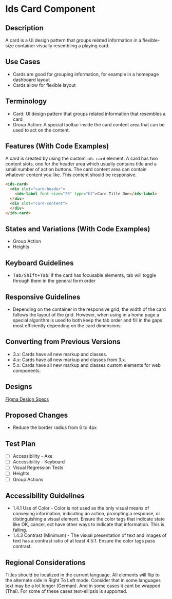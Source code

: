 # Ids Card Component

## Description

A card is a UI design pattern that groups related information in a flexible-size container visually resembling a playing card.

## Use Cases

- Cards are good for grouping information, for example in a homepage dashboard layout
- Cards allow for flexible layout

## Terminology

- Card: UI design pattern that groups related information that resembles a card
- Group Action: A special toolbar inside the card content area that can be used to act on the content.

## Features (With Code Examples)

A card is created by using the custom `ids-card` element. A card has two content slots, one for the header area which usually contains title and a small number of action buttons. The card content area can contain whatever content you like. This content should be responsive.

```html
<ids-card>
  <div slot="card-header">
    <ids-label font-size="20" type="h2">Card Title One</ids-label>
  </div>
  <div slot="card-content">
  </div>
</ids-card>
```

## States and Variations (With Code Examples)

- Group Action
- Heights

## Keyboard Guidelines

- <kbd>Tab/Shift+Tab</kbd>: If the card has focusable elements, tab will toggle through them in the general form order

## Responsive Guidelines

- Depending on the container in the responsive grid, the width of the card follows the layout of the grid. However, when using in a home page a special algorithm is used to both keep the tab order and fill in the gaps most efficiently depending on the card dimensions.

## Converting from Previous Versions

- 3.x: Cards have all new markup and classes.
- 4.x: Cards have all new markup and classes from 3.x.
- 5.x: Cards have all new markup and classes custom elements for web components.

## Designs

[Figma Design Specs](https://www.figma.com/files/project/2768042/Infor-Design-System)

## Proposed Changes

- Reduce the border radius from 6 to 4px

## Test Plan

- [ ] Accessibility - Axe
- [ ] Accessibility - Keyboard
- [ ] Visual Regression Tests
- [ ] Heights
- [ ] Group Actions

## Accessibility Guidelines

- 1.4.1 Use of Color - Color is not used as the only visual means of conveying information, indicating an action, prompting a response, or distinguishing a visual element. Ensure the color tags that indicate state like OK, cancel, ect have other ways to indicate that information. This is failing.
- 1.4.3 Contrast (Minimum) - The visual presentation of text and images of text has a contrast ratio of at least 4.5:1.   Ensure the color tags pass contrast.

## Regional Considerations

Titles should be localized in the current language. All elements will flip to the alternate side in Right To Left mode. Consider that in some languages text may be a lot longer (German). And in some cases it cant be wrapped (Thai). For some of these cases text-ellipsis is supported.
